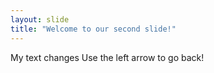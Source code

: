 ```yaml
---
layout: slide
title: "Welcome to our second slide!"
---
```

My text changes
Use the left arrow to go back!
